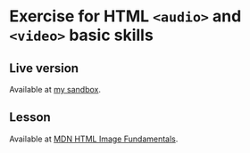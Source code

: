 # Exercise for HTML ```<audio>```  and ```<video>``` basic skills

## Live version
Available at [my sandbox](https://codesandbox.io/s/active-learning-embedding-your-own-audio-and-video-tfhwjp).

## Lesson
Available at [MDN HTML Image Fundamentals](https://developer.mozilla.org/en-US/docs/Learn/HTML/Multimedia_and_embedding/Video_and_audio_content#active_learning_embedding_your_own_audio_and_video).
